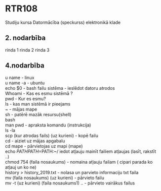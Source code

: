 # RTR108
Studiju kursa Datormācība (speckurss) elektronikā klade
## 2. nodarbība
rinda 1
rinda 2
rinda 3
## 4.nodarbība
u name - linux  
u name -a - ubuntu  
echo $0 - bash
failu sistēma - ieslēdot datoru atrodos  
Whoami - Kas es esmu sistēmā ?  
pwd - Kur es esmu?  
ls - kas man sistēmā ir pieejams  
~  - mājas mape  
sh - patērē mazāk resursu(shell)  
bash  
man pwd - apraksta komandu (instrukcija)  
ls -la  
scp (kur atrodas fails) (uz kurieni) - kopē failu  
cd - aiziet uz mājas apgabalu  
cd mape - pārvietojas uz mapi (mape)  
echo $PATH  
PATH=$PATH:~/ iedot atļauju mainīt failiem atļaujas (lasīt, rakstīt ..)  
chmod 754 (faila nosaukums) - nomaina atļauju failam ( cipari parada ko atļauj un ko ne)  
history > history_2019.txt - nolasa un parvieto informaciju txt faila  
mv (faila nosaukums) (uz kurieni) - pārvieto failu  
mv -t (uz kurieni) (faila nosaukums1) .. - pārvieto vairākus failus  
